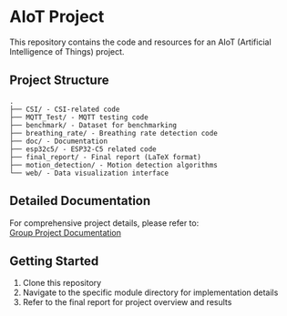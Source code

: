 # AIoT Project

This repository contains the code and resources for an AIoT (Artificial Intelligence of Things) project.

## Project Structure
```
.
├── CSI/ - CSI-related code
├── MQTT_Test/ - MQTT testing code
├── benchmark/ - Dataset for benchmarking
├── breathing_rate/ - Breathing rate detection code
├── doc/ - Documentation
├── esp32c5/ - ESP32-C5 related code
├── final_report/ - Final report (LaTeX format)
├── motion_detection/ - Motion detection algorithms
└── web/ - Data visualization interface
```

## Detailed Documentation

For comprehensive project details, please refer to:  
[Group Project Documentation](https://github.com/Jiang-Feiyu/Gp-of-Aiot/blob/main/doc/group_project_2025.md)

## Getting Started

1. Clone this repository
2. Navigate to the specific module directory for implementation details
3. Refer to the final report for project overview and results